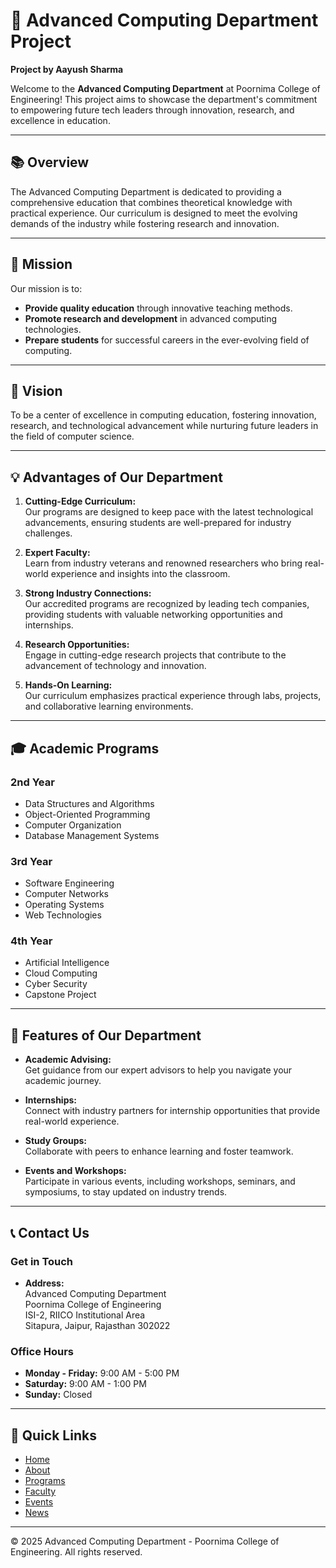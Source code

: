 # 🌟 Advanced Computing Department Project

**Project by Aayush Sharma**

Welcome to the **Advanced Computing Department** at Poornima College of Engineering! This project aims to showcase the department's commitment to empowering future tech leaders through innovation, research, and excellence in education.

---

## 📚 Overview

The Advanced Computing Department is dedicated to providing a comprehensive education that combines theoretical knowledge with practical experience. Our curriculum is designed to meet the evolving demands of the industry while fostering research and innovation.

---

## 🎯 Mission

Our mission is to:
- **Provide quality education** through innovative teaching methods.
- **Promote research and development** in advanced computing technologies.
- **Prepare students** for successful careers in the ever-evolving field of computing.

---

## 🌈 Vision

To be a center of excellence in computing education, fostering innovation, research, and technological advancement while nurturing future leaders in the field of computer science.

---

## 💡 Advantages of Our Department

1. **Cutting-Edge Curriculum:**  
   Our programs are designed to keep pace with the latest technological advancements, ensuring students are well-prepared for industry challenges.
  
2. **Expert Faculty:**  
   Learn from industry veterans and renowned researchers who bring real-world experience and insights into the classroom.

3. **Strong Industry Connections:**  
   Our accredited programs are recognized by leading tech companies, providing students with valuable networking opportunities and internships.

4. **Research Opportunities:**  
   Engage in cutting-edge research projects that contribute to the advancement of technology and innovation.

5. **Hands-On Learning:**  
   Our curriculum emphasizes practical experience through labs, projects, and collaborative learning environments.

---

## 🎓 Academic Programs

### 2nd Year
- Data Structures and Algorithms
- Object-Oriented Programming
- Computer Organization
- Database Management Systems

### 3rd Year
- Software Engineering
- Computer Networks
- Operating Systems
- Web Technologies

### 4th Year
- Artificial Intelligence
- Cloud Computing
- Cyber Security
- Capstone Project

---

## 🌟 Features of Our Department

- **Academic Advising:**  
  Get guidance from our expert advisors to help you navigate your academic journey.

- **Internships:**  
  Connect with industry partners for internship opportunities that provide real-world experience.

- **Study Groups:**  
  Collaborate with peers to enhance learning and foster teamwork.

- **Events and Workshops:**  
  Participate in various events, including workshops, seminars, and symposiums, to stay updated on industry trends.

---

## 📞 Contact Us

### Get in Touch
- **Address:**  
  Advanced Computing Department  
  Poornima College of Engineering  
  ISI-2, RIICO Institutional Area  
  Sitapura, Jaipur, Rajasthan 302022

### Office Hours
- **Monday - Friday:** 9:00 AM - 5:00 PM  
- **Saturday:** 9:00 AM - 1:00 PM  
- **Sunday:** Closed

---

## 🔗 Quick Links
- [Home](#)
- [About](#)
- [Programs](#)
- [Faculty](#)
- [Events](#)
- [News](#)

---

© 2025 Advanced Computing Department - Poornima College of Engineering. All rights reserved.

